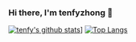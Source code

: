 ### Hi there, I'm tenfyzhong 👋

[![tenfy's github stats](https://github-readme-stats.vercel.app/api?username=tenfyzhong)](https://github.com/tenfyzhong/github-readme-stats)]
[![Top Langs](https://github-readme-stats.vercel.app/api/top-langs/?username=tenfyzhong)](https://github.com/tenfyzhong/github-readme-stats)

<!--
**tenfyzhong/tenfyzhong** is a ✨ _special_ ✨ repository because its `README.md` (this file) appears on your GitHub profile.
[![Anurag's github stats](https://github-readme-stats.vercel.app/api?username=tenfyzhong)](https://github.com/tenfyzhong/github-readme-stats)]

Here are some ideas to get you started:

- 🔭 I’m currently working on ...
- 🌱 I’m currently learning ...
- 👯 I’m looking to collaborate on ...
- 🤔 I’m looking for help with ...
- 💬 Ask me about ...
- 📫 How to reach me: ...
- 😄 Pronouns: ...
- ⚡ Fun fact: ...
-->
